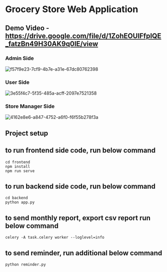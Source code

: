 # Grocery Store Web Application

## Demo Video - https://drive.google.com/file/d/1ZohEOUIFfpIQE_fatzBn49H30AK9q0IE/view

### Admin Side
![f57f9e23-7cf9-4b7e-a31e-67dc80762398](https://github.com/rekha0suthar/grocery-web-application/assets/71004640/1c02c9f9-8906-45a0-a313-32666fdc85ea)

### User Side
![3e55f4c7-5f35-485a-acff-2097e7521358](https://github.com/rekha0suthar/grocery-web-application/assets/71004640/ea430cc1-66fa-4cd3-b0f3-c2ee008e7af5)

### Store Manager Side
![4162e8e6-a847-4752-a6f0-f6f55b278f3a](https://github.com/rekha0suthar/grocery-web-application/assets/71004640/ecbd72c6-c3e9-4dc4-a223-57c1a4d43c0c)


## Project setup
## to run frontend side code, run below command
```
cd frontend
npm install
npm run serve
```
## to run backend side code, run below command
```
cd backend
python app.py

```
## to send monthly report, export csv report run below command
```
celery -A task.celery worker --loglevel=info
```

## to send reminder, run additional below command
```
python reminder.py

```
